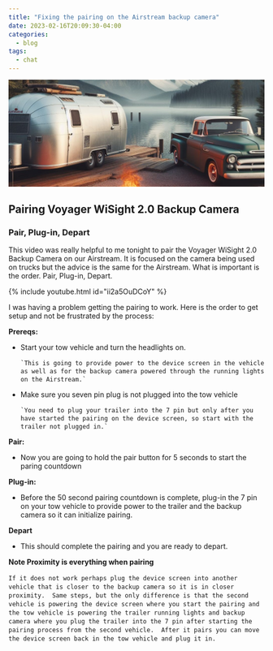 ```yaml
---
title: "Fixing the pairing on the Airstream backup camera"
date: 2023-02-16T20:09:30-04:00
categories:
  - blog
tags:
  - chat
---
```


![banner](https://raw.githubusercontent.com/aslakehouse/aslakehouse.github.io/main/assets/images/aslhbanner.jpg)

##  Pairing Voyager WiSight 2.0 Backup Camera

### Pair, Plug-in, Depart

This video was really helpful to me tonight to pair the Voyager WiSight 2.0 Backup Camera on our Airstream.  It is focused on the camera being used on trucks but the advice is the same for the Airstream.  What is important is the order.  Pair, Plug-in, Depart.

{% include youtube.html id="ii2a5OuDCoY" %}

I was having a problem getting the pairing to work. Here is the order to get setup and not be frustrated by the process:

**Prereqs:**

* Start your tow vehicle and turn the headlights on.
 
      `This is going to provide power to the device screen in the vehicle as well as for the backup camera powered through the running lights on the Airstream.`

* Make sure you seven pin plug is not plugged into the tow vehicle

      `You need to plug your trailer into the 7 pin but only after you have started the pairing on the device screen, so start with the trailer not plugged in.`

**Pair:**

* Now you are going to hold the pair button for 5 seconds to start the paring countdown

**Plug-in:**

* Before the 50 second pairing countdown is complete, plug-in the 7 pin on your tow vehicle to provide power to the trailer and the backup camera so it can initialize pairing.

**Depart**

* This should complete the pairing and you are ready to depart.

**Note Proximity is everything when pairing**

`If it does not work perhaps plug the device screen into another vehicle that is closer to the backup camera so it is in closer proximity.  Same steps, but the only difference is that the second vehicle is powering the device screen where you start the pairing and the tow vehicle is powering the trailer running lights and backup camera where you plug the trailer into the 7 pin after starting the pairing process from the second vehicle.  After it pairs you can move the device screen back in the tow vehicle and plug it in.`